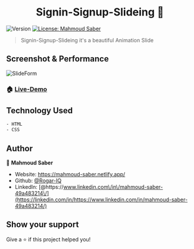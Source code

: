 <h1 align="center">Signin-Signup-Slideing 👋</h1>
<p>
  <img alt="Version" src="https://img.shields.io/badge/version-1.0.1-blue.svg?cacheSeconds=2592000" />
  <a href="#" target="_blank">
    <img alt="License: Mahmoud Saber" src="https://img.shields.io/badge/License-Mahmoud Saber-yellow.svg" />
  </a>
</p>

> Signin-Signup-Slideing it's a beautiful Animation Slide

## Screenshot & Performance

![SlideForm](https://user-images.githubusercontent.com/67934444/153712722-658017fc-e0fd-4c1f-a2ca-d253b1d8c123.png)

### 🏠 [Live-Demo](https://slideing-form-105.netlify.app/)

## Technology Used

```sh
- HTML
- CSS
```

## Author

👤 **Mahmoud Saber**

- Website: https://mahmoud-saber.netlify.app/
- Github: [@Rogar-IQ](https://github.com/Rogar-IQ)
- LinkedIn: [@https:\/\/www.linkedin.com\/in\/mahmoud-saber-49a483214\/](https://linkedin.com/in/https://www.linkedin.com/in/mahmoud-saber-49a483214/)

## Show your support

Give a ⭐️ if this project helped you!


